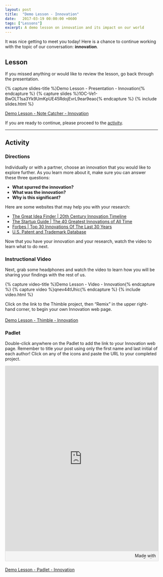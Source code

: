 ```yaml
---
layout: post
title:  "Demo Lesson - Innovation"
date:   2017-03-19 00:00:00 +0600
tags: ["Lessons"]
excerpt: A demo lesson on innovation and its impact on our world
---
```

<p>It was nice getting to meet you today!  Here is a chance to continue working with the topic of our conversation: <strong>innovation</strong>.</p>
<h2><a name="lesson">Lesson</a></h2>
<p>If you missed anything or would like to review the lesson, go back through the presentation.</p>
{% capture slides-title %}Demo Lesson - Presentation - Innovation{% endcapture %}
{% capture slides %}1OC-Ve1-BwOLT1sa3Yk9UmKpUE45RdojEvrL9ear9eao{% endcapture %}
{% include slides.html %}
<p><a href="https://docs.google.com/document/d/1dZ5ffiv2Afqqxx6PzSqoXf_-h46XbBKrNaSNQUyqN9s/edit?usp=sharing" target="_blank" title="Demo Lesson - Note Catcher - Innovation">Demo Lesson - Note Catcher - Innovation</a></p>
<p>If you are ready to continue, please proceed to the <a href="#activity">activity</a>.</p>
<hr>
<h2><a name="activity">Activity</a></h2>
<h3>Directions</h3>
<p>Individually or with a partner, <span class="highlighter">choose an innovation</span> that you would like to explore further.  As you learn more about it, make sure you can answer these three questions:
</p>
<ul>
   <li><strong>What spurred the innovation?</strong></li>
   <li><strong>What was the innovation?</strong></li>
   <li><strong>Why is this significant?</strong></li>
</ul>
<p>Here are some websites that may help you with your research:</p>
<ul>
   <li><a href="http://www.ideafinder.com/history/timeline/the1900s.htm" target="_blank" title="The Great Idea Finder | 20th Century Innovation Timeline">The Great Idea Finder | 20th Century Innovation Timeline</a></li>
   <li><a href="http://startupguide.com/world/the-40-greatest-innovations-of-all-time/" target="_blank" title="The Startup Guide | The 40 Greatest Innovations of All Time">The Startup Guide | The 40 Greatest Innovations of All Time</a></li>
   <li><a href="https://www.forbes.com/2009/02/19/innovation-internet-health-entrepreneurs-technology_wharton.html" target="_blank" title="Forbes | Top 30 Innovations Of The Last 30 Years">Forbes | Top 30 Innovations Of The Last 30 Years</a></li>
   <li><a href="http://patft.uspto.gov/" target="_blank" title="U.S. Patent and Trademark Database">U.S. Patent and Trademark Database</a></li>
</ul>
<p>Now that you have your innovation and your research, watch the video to learn what to do next.</p>
<h3>Instructional Video</h3>
<p>Next, grab some headphones and watch the video to learn how you will be sharing your findings with the rest of us.</p>
{% capture video-title %}Demo Lesson - Video - Innovation{% endcapture %}
{% capture video %}qnev44tUhic{% endcapture %}
{% include video.html %}
<p>Click on the link to the Thimble project, then &ldquo;Remix&rdquo; in the upper right-hand corner, to begin your own Innovation web page.</p>
<p style="padding-top: 5px;"><a href="https://thimbleprojects.org/colestock/233680" target="_blank" title="Demo Lesson - Thimble - Innovation">Demo Lesson - Thimble - Innovation</a></p>
<h3>Padlet</h3>
<p>Double-click anywhere on the Padlet to add the link to your Innovation web page.  Remember to title your post using only the <span class="highlighter">first name and last initial</span> of each author! Click on any of the icons and paste the URL to your completed project.</p>
<div class="padlet-embed" style="border:1px solid rgba(0,0,0,0.1);border-radius:2px;overflow:hidden;position:relative;width:100%;background:#F4F4F4"><p style="padding:0;margin:0"><iframe src="https://padlet.com/embed/ctjn0hncymsl" frameborder="0" style="width:100%;height:608px;display:block"></iframe></p><div style="padding:8px;text-align:right;margin:0;"><a href="https://padlet.com?ref=embed" style="padding:0;margin:0;border:none;display:block;line-height:1;height:16px" target="_blank"><img src="https://resources.padletcdn.com/assets/made_with_padlet.png" width="86" height="16" style="padding:0;margin:0;background:none;border:none;display:inline" alt="Made with Padlet"></a></div></div>
<p style="padding-top: 5px;"><a href="https://padlet.com/bobleeswagger/innovation" target="_blank" title="Demo Lesson - Padlet - Innovation">Demo Lesson - Padlet - Innovation</a></p>